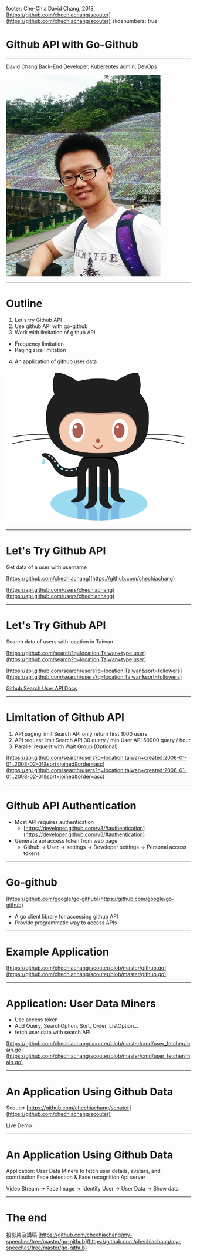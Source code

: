 footer: Che-Chia David Chang, 2018,  [https://github.com/chechiachang/scouter](https://github.com/chechiachang/scouter)
slidenumbers: true

# Github API with Go-Github

---

David Chang
Back-End Developer, Kuberentes admin, DevOps

![inline](../images/davidchang.jpg)

---

# Outline

1. Let's try Github API
2. Use github API with go-github
3. Work with limitation of github API
  - Frequency limitation
  - Paging size limitation
4. An application of github user data

![inline](../images/octocat.png)

---

# Let's Try Github API

Get data of a user with username

[https://github.com/chechiachang](https://github.com/chechiachang)

[https://api.github.com/users/chechiachang](https://api.github.com/users/chechiachang)

---

# Let's Try Github API

Search data of users with location in Taiwan

[https://github.com/search?q=location:Taiwan+type:user](https://github.com/search?q=location:Taiwan+type:user)

[https://api.github.com/search/users?q=location:Taiwan&sort=followers](https://api.github.com/search/users?q=location:Taiwan&sort=followers)

[Github Search User API Docs](https://developer.github.com/v3/search/#search-users)

--- 

# Limitation of Github API

1. API paging limit
  Search API only return first 1000 users
2. API request limit
  Search API 30 query / min
  User API 50000 query / hour
3. Parallel request with Wait Group (Optional)

[https://api.github.com/search/users?q=location:taiwan+created:2008-01-01..2008-02-01&sort=joined&order=asc](https://api.github.com/search/users?q=location:taiwan+created:2008-01-01..2008-02-01&sort=joined&order=asc)

---

# Github API Authentication

- Most API requires authentication
  - [https://developer.github.com/v3/#authentication](https://developer.github.com/v3/#authentication)
- Generate api access token from web page
  - Github -> User -> settings -> Developer settings -> Personal access tokens

---

# Go-github

[https://github.com/google/go-github](https://github.com/google/go-github)

- A go client library for accessing github API
- Provide programmatic way to access APIs

---

# Example Application

[https://github.com/chechiachang/scouter/blob/master/github.go](https://github.com/chechiachang/scouter/blob/master/github.go)

---

# Application: User Data Miners

- Use access token
- Add Query, SearchOption, Sort, Order, ListOption...
- fetch user data with search API

[https://github.com/chechiachang/scouter/blob/master/cmd/user_fetcher/main.go](https://github.com/chechiachang/scouter/blob/master/cmd/user_fetcher/main.go)

---

# An Application Using Github Data

Scouter [https://github.com/chechiachang/scouter](https://github.com/chechiachang/scouter)

Live Demo

---

# An Application Using Github Data

Application: User Data Miners to fetch user details, avatars, and contribution
Face detection & Face recognition
Api server

Video Stream -> Face Image -> Identify User -> User Data -> Show data

---

# The end

投影片及講稿 [https://github.com/chechiachang/my-speeches/tree/master/go-github](https://github.com/chechiachang/my-speeches/tree/master/go-github)
